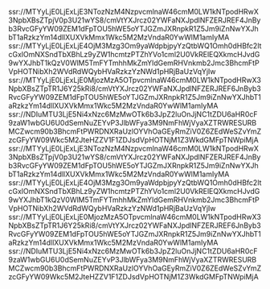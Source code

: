 ssr://MTYyLjE0LjExLjE3NTozNzM4NzpvcmlnaW46cmM0LW1kNTpodHRwX3NpbXBsZTpjV0p3U21wYS8/cmVtYXJrcz02YWFaNXJpdlNFZERJREF4JnByb3RvcGFyYW09ZEM1dFpTOU5hWE5oYTJGZmJXRnpkR1Z5Jm9iZnNwYXJhbT1aRzkzYm14dllXUXVkMmx1Wkc5M2MzVndaR0YwWlM1amIyMA
ssr://MTYyLjE0LjExLjE4OjM3Mzg3Om9yaWdpbjpyYzQtbWQ1Omh0dHBfc2ltcGxlOmNXSndTbXBhLz9yZW1hcmtzPTZhYVo1cml2U0VkRElEQXkmcHJvdG9wYXJhbT1kQzV0WlM5TmFYTmhhMkZmYldGemRHVnkmb2Jmc3BhcmFtPVpHOTNibXh2WVdRdWQybHVaRzkzYzNWd1pHRjBaUzVqYjIw
ssr://MTYyLjE0LjExLjE0MjozMzA5OTpvcmlnaW46cmM0LW1kNTpodHRwX3NpbXBsZTpTR1J6Y25kRi8/cmVtYXJrcz02YWFaNXJpdlNFZERJREF6JnByb3RvcGFyYW09ZEM1dFpTOU5hWE5oYTJGZmJXRnpkR1Z5Jm9iZnNwYXJhbT1aRzkzYm14dllXUXVkMmx1Wkc5M2MzVndaR0YwWlM1amIyMA
ssr://NDIuMTU3LjE5Ni4xNzc6MzMwOTk6b3JpZ2luOnJjNC1tZDU6aHR0cF9zaW1wbGU6U0dSemNuZEYvP3JlbWFya3M9NmFhWjVyaXZTRWRESURBMCZwcm90b3BhcmFtPWRDNXRaUzlOYVhOaGEyRmZiV0Z6ZEdWeSZvYmZzcGFyYW09Wkc5M2JteHZZV1F1ZDJsdVpHOTNjM1Z3WkdGMFpTNWpiMjA
ssr://MTYyLjE0LjExLjE3NTozNzM4NzpvcmlnaW46cmM0LW1kNTpodHRwX3NpbXBsZTpjV0p3U21wYS8/cmVtYXJrcz02YWFaNXJpdlNFZERJREF4JnByb3RvcGFyYW09ZEM1dFpTOU5hWE5oYTJGZmJXRnpkR1Z5Jm9iZnNwYXJhbT1aRzkzYm14dllXUXVkMmx1Wkc5M2MzVndaR0YwWlM1amIyMA
ssr://MTYyLjE0LjExLjE4OjM3Mzg3Om9yaWdpbjpyYzQtbWQ1Omh0dHBfc2ltcGxlOmNXSndTbXBhLz9yZW1hcmtzPTZhYVo1cml2U0VkRElEQXkmcHJvdG9wYXJhbT1kQzV0WlM5TmFYTmhhMkZmYldGemRHVnkmb2Jmc3BhcmFtPVpHOTNibXh2WVdRdWQybHVaRzkzYzNWd1pHRjBaUzVqYjIw
ssr://MTYyLjE0LjExLjE0MjozMzA5OTpvcmlnaW46cmM0LW1kNTpodHRwX3NpbXBsZTpTR1J6Y25kRi8/cmVtYXJrcz02YWFaNXJpdlNFZERJREF6JnByb3RvcGFyYW09ZEM1dFpTOU5hWE5oYTJGZmJXRnpkR1Z5Jm9iZnNwYXJhbT1aRzkzYm14dllXUXVkMmx1Wkc5M2MzVndaR0YwWlM1amIyMA
ssr://NDIuMTU3LjE5Ni4xNzc6MzMwOTk6b3JpZ2luOnJjNC1tZDU6aHR0cF9zaW1wbGU6U0dSemNuZEYvP3JlbWFya3M9NmFhWjVyaXZTRWRESURBMCZwcm90b3BhcmFtPWRDNXRaUzlOYVhOaGEyRmZiV0Z6ZEdWeSZvYmZzcGFyYW09Wkc5M2JteHZZV1F1ZDJsdVpHOTNjM1Z3WkdGMFpTNWpiMjA
